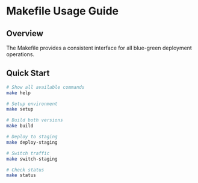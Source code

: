 # Makefile Usage Guide

## Overview
The Makefile provides a consistent interface for all blue-green deployment operations.

## Quick Start

```bash
# Show all available commands
make help

# Setup environment
make setup

# Build both versions
make build

# Deploy to staging
make deploy-staging

# Switch traffic
make switch-staging

# Check status
make status